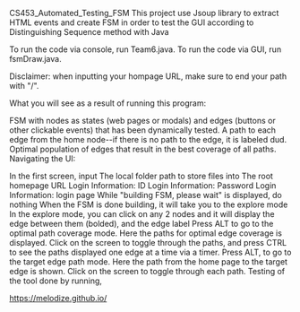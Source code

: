 CS453_Automated_Testing_FSM
This project use Jsoup library to extract HTML events and create FSM in order to test the GUI according to Distinguishing Sequence method with Java

To run the code via console, run Team6.java. To run the code via GUI, run fsmDraw.java.

Disclaimer: when inputting your hompage URL, make sure to end your path with "/".

What you will see as a result of running this program:

FSM with nodes as states (web pages or modals) and edges (buttons or other clickable events) that has been dynamically tested.
A path to each edge from the home node--if there is no path to the edge, it is labeled dud.
Optimal population of edges that result in the best coverage of all paths.
Navigating the UI:

In the first screen, input
The local folder path to store files into
The root homepage URL
Login Information: ID
Login Information: Password
Login Information: login page
While "building FSM, please wait" is displayed, do nothing
When the FSM is done building, it will take you to the explore mode
In the explore mode, you can click on any 2 nodes and it will display the edge between them (bolded), and the edge label
Press ALT to go to the optimal path coverage mode. Here the paths for optimal edge coverage is displayed. Click on the screen to toggle through the paths, and press CTRL to see the paths displayed one edge at a time via a timer.
Press ALT, to go to the target edge path mode. Here the path from the home page to the target edge is shown. Click on the screen to toggle through each path.
Testing of the tool done by running,

https://melodize.github.io/
